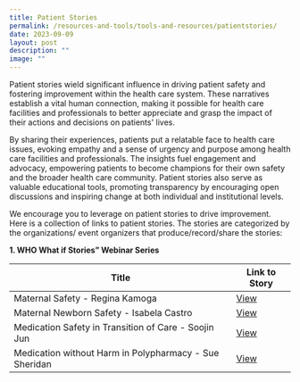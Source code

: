 ```yaml
---
title: Patient Stories
permalink: /resources-and-tools/tools-and-resources/patientstories/
date: 2023-09-09
layout: post
description: ""
image: ""
---
```

Patient stories wield significant influence in driving patient safety and fostering improvement within the health care system. These narratives establish a vital human connection, making it possible for health care facilities and professionals to better appreciate and grasp the impact of their actions and decisions on patients' lives.

By sharing their experiences, patients put a relatable face to health care issues, evoking empathy and a sense of urgency and purpose among health care facilities and professionals. The insights fuel engagement and advocacy, empowering patients to become champions for their own safety and the broader health care community. Patient stories also serve as valuable educational tools, promoting transparency by encouraging open discussions and inspiring change at both individual and institutional levels.

We encourage you to leverage on patient stories to drive improvement. Here is a collection of links to patient stories. The stories are categorized by the organizations/ event organizers that produce/record/share the stories:

**1. WHO What if Stories” Webinar Series**


| Title | Link to Story | 
| -------- | -------- | 
| Maternal Safety - Regina Kamoga    | [View](https://www.youtube.com/embed/irCPCktoMXg)|
|Maternal Newborn Safety - Isabela Castro    | [View](https://youtu.be/lhUUDLM_iJk)
| Medication Safety in Transition of Care - Soojin Jun   |[View](https://www.youtube.com/embed/xST1MZgHQGg)|
| Medication without Harm in Polypharmacy - Sue Sheridan   | [View](https://www.youtube.com/embed/zzJPQrhKfGk)
         